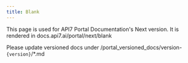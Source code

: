 ```yaml
---
title: Blank
---
```


This page is used for API7 Portal Documentation's Next version. It is rendered in docs.api7.ai/portal/next/blank

Please update versioned docs under /portal_versioned_docs/version-`{version}`/\*.md
